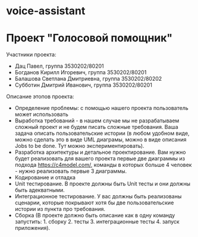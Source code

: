 # voice-assistant

# Проект "Голосовой помощник"

Участники проекта:
- Дац Павел, группа 3530202/80201
- Богданов Кирилл Игоревич, группа 3530202/80201
- Балашова Светлана Дмитриевна, группа 3530202/80202
- Субботин Дмитрий Иванович, группа 3530202/80201

Описание этопов проекта:
- Определение проблемы: с помощью нашего проекта пользователь может использовать 
- Выработка требований - в нашем случае мы не разрабатываем сложный проект и не будем писать сложные требования. Ваша задача описать пользовательские истории (в любом удобном виде, можно сделать это в виде UML диаграмы, можно в виде описания Jobs to be done. Тут можно экспериментировать).
- Разработка архитектуры и детальное проектирование. Вам нужно будет реализовать для вашего проекта первые две диаграммы из подхода https://c4model.com/, команды в которых больше 4 человек - нужно реализовать первые 3 диаграммы.
- Кодирование и отладка
- Unit тестирование. В проекте должны быть Unit тесты и они должны быть адекватными.
- Интеграционное тестирование. У вас должны быть реализованы сценарии, которые покрывают хотя бы две пользовательские истории из пункта про требования.
- Сборка (В проекте должно быть описание как в одну команду запустить: 1. сборку 2. тесты 3. интеграционные тесты 4. запуск приложения). 
